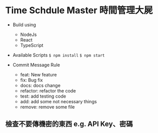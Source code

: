 # Time Schdule Master 時間管理大屍

- Build using

  - NodeJs
  - React
  - TypeScript

- Available Scripts
  `$ npm install`
  `$ npm start `

- Commit Message Rule
  - feat: New feature
  - fix: Bug fix
  - docs: docs change
  - refactor: refactor the code
  - test: add testing code
  - add: add some not necessary things
  - remove: remove some file

## 檢查不要傳機密的東西 e.g. API Key、密碼
